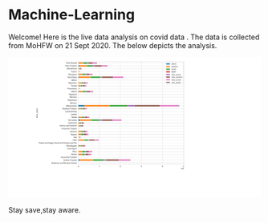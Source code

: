 # Machine-Learning

Welcome!
Here is the live data analysis on covid data . The data is collected from MoHFW on 21 Sept 2020.
The below depicts the analysis.

![](stats.png)

Stay save,stay aware.
